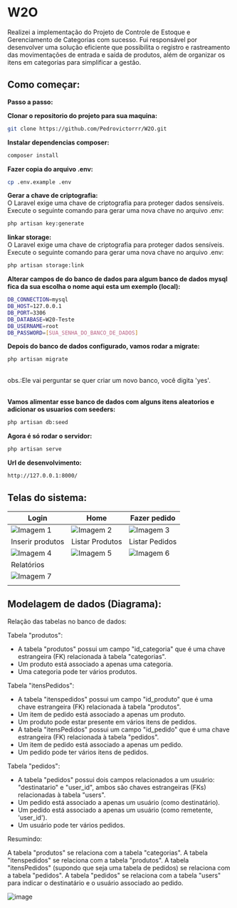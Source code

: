 # W2O

<p>Realizei a implementação do Projeto de Controle de Estoque e Gerenciamento de Categorias com sucesso. Fui responsável por desenvolver uma solução eficiente que possibilita o registro e rastreamento das movimentações de entrada e saída de produtos, além de organizar os itens em categorias para simplificar a gestão.</p>

## Como começar:

<strong>Passo a passo:<br></strong>

<strong>Clonar o repositorio do projeto para sua maquina:</strong>
```bash
git clone https://github.com/Pedrovictorrr/W2O.git
```
<strong>Instalar dependencias composer:</strong>
```bash
composer install
```

<strong>Fazer copia do arquivo .env:</strong>

```bash
cp .env.example .env
```

<strong>Gerar a chave de criptografia:<br></strong>
O Laravel exige uma chave de criptografia para proteger dados sensíveis. Execute o seguinte comando para gerar uma nova chave no arquivo .env:

```bash
php artisan key:generate
```

<strong>linkar storage:<br></strong>
O Laravel exige uma chave de criptografia para proteger dados sensíveis. Execute o seguinte comando para gerar uma nova chave no arquivo .env:

```bash
php artisan storage:link
```

<strong>Alterar campos de do banco de dados para algum banco de dados mysql fica da sua escolha o nome aqui esta um exemplo (local):</strong>

```bash
DB_CONNECTION=mysql
DB_HOST=127.0.0.1
DB_PORT=3306
DB_DATABASE=W20-Teste
DB_USERNAME=root
DB_PASSWORD=[SUA_SENHA_DO_BANCO_DE_DADOS]
```

<strong>Depois do banco de dados configurado, vamos rodar a migrate:</strong>

```bash
php artisan migrate
```
<br>
obs.:Ele vai perguntar se quer criar um novo banco, você digita 'yes'.
<br><br>

<strong>Vamos alimentar esse banco de dados com alguns itens aleatorios e adicionar os usuarios com seeders:</strong>

```bash
php artisan db:seed
```

<strong>Agora é só rodar o servidor:</strong>

```bash
php artisan serve
```

<strong>Url de desenvolvimento:</strong>

```bash
http://127.0.0.1:8000/
```

## Telas do sistema:
| Login |  Home | Fazer pedido |
| -------- | -------- | -------- |
| ![Imagem 1](https://github.com/Pedrovictorrr/W2O/assets/82172897/6f2abff2-8888-4c76-b245-8fc4af7402ed) | ![Imagem 2](https://github.com/Pedrovictorrr/W2O/assets/82172897/b51a44a6-5d81-48a6-9b88-785cb5a7380f) | ![Imagem 3](https://github.com/Pedrovictorrr/W2O/assets/82172897/766b274b-249f-426a-8ac4-c2e117b417de) |
| Inserir produtos | Listar Produtos | Listar Pedidos |
| ![Imagem 4](https://github.com/Pedrovictorrr/W2O/assets/82172897/5b858ef3-5ab9-4c6b-bf1d-77ecddc9fc3f) | ![Imagem 5](https://github.com/Pedrovictorrr/W2O/assets/82172897/776f9a70-648d-42fb-9c60-ef42f2038068) | ![Imagem 6](https://github.com/Pedrovictorrr/W2O/assets/82172897/522dcc20-d289-4ee7-8a82-dfa7626049cd) |
| Relatórios |  |  |
| ![Imagem 7](https://github.com/Pedrovictorrr/W2O/assets/82172897/3aa07509-5ba1-4b74-a69b-4d674d31b77d) |  |  |
|  |  |  |







## Modelagem de dados (Diagrama):

Relação das tabelas no banco de dados:

Tabela "produtos":

- A tabela "produtos" possui um campo "id_categoria" que é uma chave estrangeira (FK) relacionada à tabela "categorias".
- Um produto está associado a apenas uma categoria.
- Uma categoria pode ter vários produtos.


Tabela "itensPedidos":

- A tabela "itenspedidos" possui um campo "id_produto" que é uma chave estrangeira (FK) relacionada à tabela "produtos".
- Um item de pedido está associado a apenas um produto.
- Um produto pode estar presente em vários itens de pedidos.
- A tabela "itensPedidos" possui um campo "id_pedido" que é uma chave estrangeira (FK) relacionada à tabela "pedidos".
- Um item de pedido está associado a apenas um pedido.
- Um pedido pode ter vários itens de pedidos.

Tabela "pedidos":

- A tabela "pedidos" possui dois campos relacionados a um usuário: "destinatario" e "user_id", ambos são chaves estrangeiras (FKs) relacionadas à tabela "users".
- Um pedido está associado a apenas um usuário (como destinatário).
- Um pedido está associado a apenas um usuário (como remetente, 'user_id').
- Um usuário pode ter vários pedidos.

Resumindo:

A tabela "produtos" se relaciona com a tabela "categorias".
A tabela "itenspedidos" se relaciona com a tabela "produtos".
A tabela "itensPedidos" (supondo que seja uma tabela de pedidos) se relaciona com a tabela "pedidos".
A tabela "pedidos" se relaciona com a tabela "users" para indicar o destinatário e o usuário associado ao pedido.

![image](https://github.com/Pedrovictorrr/W2O/assets/82172897/1d613b15-f13e-465d-b1a3-8b418571b154)




